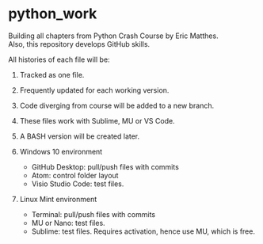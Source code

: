 # python_work
Building all chapters from Python Crash Course by Eric Matthes.  
Also, this repository develops GitHub skills.

All histories of each file will be:

1. Tracked as one file.

2. Frequently updated for each working version.

3. Code diverging from course will be added to a new branch.

4. These files work with Sublime, MU or VS Code.

5. A BASH version will be created later.

6. Windows 10 environment
    - GitHub Desktop: pull/push files with commits
    - Atom: control folder layout
    - Visio Studio Code: test files.

7. Linux Mint environment
    - Terminal: pull/push files with commits
    - MU or Nano: test files.
    - Sublime: test files.  Requires activation, hence use MU, which is free.
